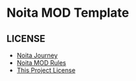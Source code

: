 # Noita MOD Template

## LICENSE

- [Noita Journey](docs/NOITA_JOURNEY_LICENSE)
- [Noita MOD Rules](docs/NOITA_MOD_RULES.md)
- [This Project License](docs/LICENSE.md)
